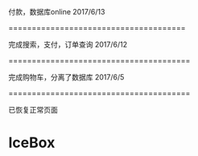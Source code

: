 付款，数据库online
2017/6/13



======================================


完成搜索，支付，订单查询
2017/6/12

=======================================


完成购物车，分离了数据库
2017/6/5


=======================================


已恢复正常页面

# IceBox
